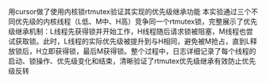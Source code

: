 用cursor做了使用内核锁rtmutex验证其实现的优先级继承功能
本实验通过三个不同优先级的内核线程（L低、M中、H高）竞争同一个rtmutex锁，完整展示了优先级继承机制：L线程先获得锁并开始工作，H线程随后请求锁被阻塞，M线程也尝试获取锁。此时，L线程的实际优先级被提升到与H相同，避免被M抢占，直到L释放锁后，H立即获得锁，最后M获得锁。整个过程中，日志详细记录了每个线程的启动、锁操作、优先级变化和结束，清晰验证了rtmutex优先级继承有效防止优先级反转